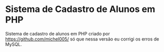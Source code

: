 # Sistema de Cadastro de Alunos em PHP
Sistema de cadastro de alunos em PHP criado por https://github.com/michel005/ só que nessa versão eu corrigi os erros de MySQL.
